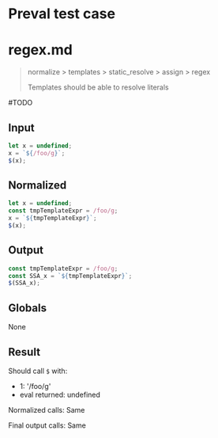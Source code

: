 # Preval test case

# regex.md

> normalize > templates > static_resolve > assign > regex
>
> Templates should be able to resolve literals

#TODO

## Input

`````js filename=intro
let x = undefined;
x = `${/foo/g}`;
$(x);
`````

## Normalized

`````js filename=intro
let x = undefined;
const tmpTemplateExpr = /foo/g;
x = `${tmpTemplateExpr}`;
$(x);
`````

## Output

`````js filename=intro
const tmpTemplateExpr = /foo/g;
const SSA_x = `${tmpTemplateExpr}`;
$(SSA_x);
`````

## Globals

None

## Result

Should call `$` with:
 - 1: '/foo/g'
 - eval returned: undefined

Normalized calls: Same

Final output calls: Same
